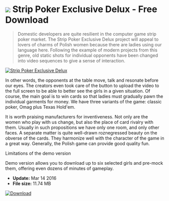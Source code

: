 # ![](https://cdn.softexe.net/static/icon/win.gif) Strip Poker Exclusive Delux  - Free Download

> Domestic developers are quite resilient in the computer game strip poker market. The Strip Poker Exclusive Delux project will appeal to lovers of charms of Polish women because there are ladies using our language here. Following the example of modern projects from this genre, old static shots for individual opponents have been changed into video sequences to give a sense of interaction.

[![Strip Poker Exclusive Delux](https://gallery.dpcdn.pl/imgc/Tools/66410/g_-_420x350_1.5_-_x20160314130818_0.jpg)](https://softexe.net/win/games-entertainment/logical/strip-poker-exclusive-delux:ppfep.html)

In other words, the opponents at the table move, talk and resonate before our eyes. The creators even took care of the button to upload the video to the full screen to be able to better see the girls in a given situation. Of course, the main goal is to win cards so that ladies must gradually pawn the individual garments for money. We have three variants of the game: classic poker, Omag plus Texas Hold'em.
 
 
 It is worth praising manufacturers for inventiveness. Not only are the women who play with us change, but also the place of card rivalry with them. Usually in such propositions we have only one room, and only other faces. A separate matter is quite well-drawn roznegressed beauty on the obverse of the cards. They harmonize well with the character of the game in a great way. Generally, the Polish game can provide good quality fun.
 
 Limitations of the demo version
 
 Demo version allows you to download up to six selected girls and pre-mock them, offering even dozens of minutes of gameplay.


- **Update:** Mar 14 2016
- **File size:** 11.74 MB

[![Download](https://cdn.softexe.net/static/img/download.png)](https://softexe.net/win/games-entertainment/logical/strip-poker-exclusive-delux:ppfep.html)

